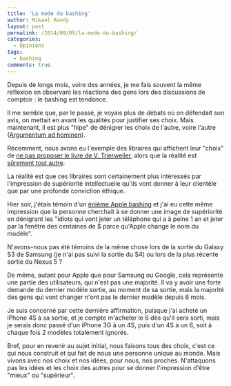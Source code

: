```yaml
---
title: 'La mode du bashing'
author: Mikael Randy
layout: post
permalink: /2014/09/09/la-mode-du-bashing/
categories:
  - Opinions
tags:
  - bashing
comments: true
---
```


Depuis de longs mois, voire des années, je me fais souvent la même réflexion en observant les réactions des gens lors des discussions de comptoir : le bashing est tendance.

Il me semble que, par le passé, je voyais plus de débats où on défendait son avis, on mettait en avant les qualités pour justifier ses choix.
Mais maintenant, il est plus "hipe" de dénigrer les choix de l'autre, voire l'autre ([Argumentum ad hominen](http://fr.wikipedia.org/wiki/Argumentum_ad_hominem)).

Récemment, nous avons eu l'exemple des libraires qui affichent leur "choix" de [ne pas proposer le livre de V. Trierweiler](http://resistanceinventerre.wordpress.com/2014/09/08/trierweiler-des-libraires-au-bord-de-la-crise-de-nerfs-lhumour-du-jour-affiches-a-lappui/), alors que la réalité est [sûrement tout autre](https://n.survol.fr/n/ne-pas-vouloir-ou-ne-pas-pouvoir).

La réalité est que ces libraires sont certainement plus intéressés par l'impression de supériorité intellectuelle qu'ils vont donner à leur clientèle que par une profonde conviction éthique.

Hier soir, j'étais témoin d'un [énième Apple bashing](https://twitter.com/mariofusco/status/508999947719835648) et j'ai eu cette même impression que la personne cherchait à se donner une image de supériorité en dénigrant les "idiots qui vont jeter un téléphone qui a à peine 1 an et jeter par la fenêtre des centaines de $ parce qu'Apple change le nom du modèle".

N'avons-nous pas été témoins de la même chose lors de la sortie du Galaxy S3 de Samsung (je n'ai pas suivi la sortie du S4) ou lors de la plus récente sortie du Nexus 5 ?

De même, autant pour Apple que pour Samsung ou Google, cela représente une partie des utilisateurs, qui n'est pas une majorité. Il va y avoir une forte demande du dernier modèle sortie, au moment de sa sortie, mais la majorité des gens qui vont changer n'ont pas le dernier modèle depuis 6 mois.

Je suis concerné par cette dernière affirmation, puisque j'ai acheté un iPhone 4S à sa sortie, et je compte m'acheter le 6 dès qu'il sera sorti, mais je serais donc passé d'un iPhone 3G à un 4S, puis d'un 4S à un 6, soit à chaque fois 2 modèles totalement ignorés.

Bref, pour en revenir au sujet initial, nous faisons tous des choix, c'est ce qui nous construit et qui fait de nous une personne unique au monde. Mais vivons avec nos choix et nos idées, pour nous, nos proches. N'attaquons pas les idées et les choix des autres pour se donner l'impression d'être "mieux" ou "supérieur".
